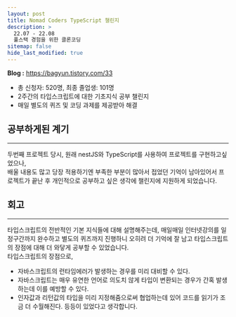 ```yaml
---
layout: post
title: Nomad Coders TypeScript 챌린지
description: >
  22.07 - 22.08  
  풀스택 경험을 위한 클론코딩
sitemap: false
hide_last_modified: true
---
```


**Blog :** <https://bagyun.tistory.com/33>

- 총 신청자: 520명, 최종 졸업생: 101명
- 2주간의 타입스크립트에 대한 기초지식 공부 챌린지
- 매일 별도의 퀴즈 및 코딩 과제를 제공받아 해결

## 공부하게된 계기

---

두번째 프로젝트 당시, 원래 nestJS와 TypeScript를 사용하여 프로젝트를 구현하고싶었으나,  
배울 내용도 많고 당장 적용하기엔 부족한 부분이 많아서 접었던 기억이 남아있어서 프로젝트가 끝난 후 개인적으로 공부하고 싶은 생각에 챌린지에 지원하게 되었습니다.

## 회고

---

타입스크립트의 전반적인 기본 지식들에 대해 설명해주는데, 매일매일 인터넷강의를 일정구간까지 완수하고 별도의 퀴즈까지 진행하니 오히려 더 기억에 잘 남고 타입스크립트의 장점에 대해 더 와닿게 공부할 수 있었습니다.  
타입스크립트의 장점으로,

- 자바스크립트의 런타임에러가 발생하는 경우를 미리 대비할 수 있다.
- 자바스크립트는 매우 유연한 언어로 의도치 않게 타입이 변환되는 경우가 간혹 발생하는데 이를 예방할 수 있다.
- 인자값과 리턴값의 타입을 미리 지정해줌으로써 협업하는데 있어 코드를 읽기가 조금 더 수월해진다.
  등등이 있었다고 생각합니다.
